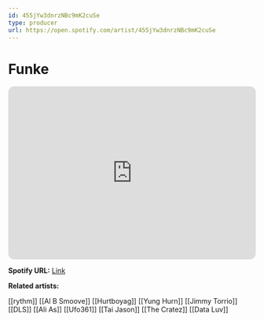 ```yaml
---
id: 455jYw3dnrzNBc9mK2cuSe
type: producer
url: https://open.spotify.com/artist/455jYw3dnrzNBc9mK2cuSe
---
```

# Funke

<iframe style="border-radius:12px" src="https://open.spotify.com/embed/artist/455jYw3dnrzNBc9mK2cuSe" width="100%" height="352" frameBorder="0" allowfullscreen="" allow="autoplay; clipboard-write; encrypted-media; fullscreen; picture-in-picture" loading="lazy"></iframe>

**Spotify URL:** [Link](https://open.spotify.com/artist/455jYw3dnrzNBc9mK2cuSe)

**Related artists:**

[[rythm]]
[[Al B Smoove]]
[[Hurtboyag]]
[[Yung Hurn]]
[[Jimmy Torrio]]
[[DLS]]
[[Ali As]]
[[Ufo361]]
[[Tai Jason]]
[[The Cratez]]
[[Data Luv]]
